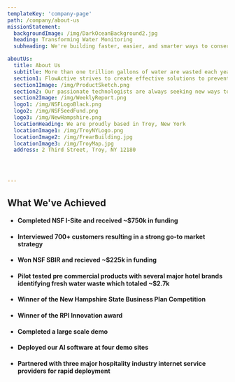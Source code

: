 ```yaml
---
templateKey: 'company-page'
path: /company/about-us
missionStatement:
  backgroundImage: /img/DarkOceanBackground2.jpg
  heading: Transforming Water Monitoring
  subheading: We're building faster, easier, and smarter ways to conserve water & energy where it counts most. We bring IoT to life for property managers and the hospitality industry.

aboutUs:
  title: About Us
  subtitle: More than one trillion gallons of water are wasted each year in the U.S. alone, and much of that comes from hotels and multifamily dwellings.
  section1: FlowActive strives to create effective solutions to prevent water loss. We target the largest causes of water waste and property damage using non-invasive and easy to install devices. We design all our products with efficiency, practicality, and reliability in mind.
  section1Image: /img/ProductSketch.png
  section2: Our passionate technologists are always seeking new ways to put data to work to deliver actionable insights. We develop A.I. solutions to predict and prevent leaks before they happen and learn from your building to save you the most water.
  section2Image: /img/WeeklyReport.png
  logo1: /img/NSFLogoBlack.png
  logo2: /img/NSFSeedFund.png
  logo3: /img/NewHampshire.png
  locationHeading: We are proudly based in Troy, New York 
  locationImage1: /img/TroyNYLogo.png
  locationImage2: /img/FrearBuilding.jpg
  locationImage3: /img/TroyMap.jpg
  address: 2 Third Street, Troy, NY 12180




---
```



## What We've Achieved
- #### Completed NSF I-Site and received ~$750k in funding
- #### Interviewed 700+ customers resulting in a strong go-to market strategy
- #### Won NSF SBIR and recieved ~$225k in funding
- #### Pilot tested pre commercial products with several major hotel brands identifying fresh water waste which totaled ~$2.7k
- #### Winner of the New Hampshire State Business Plan Competition
- #### Winner of the RPI Innovation award
- #### Completed a large scale demo
- #### Deployed our AI software at four demo sites
- #### Partnered with three major hospitality industry internet service providers for rapid deployment

